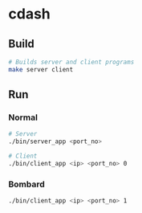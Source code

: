 # cdash

## Build
```bash
# Builds server and client programs
make server client
```

## Run
### Normal
```bash
# Server
./bin/server_app <port_no>

# Client
./bin/client_app <ip> <port_no> 0
```

### Bombard
```bash
./bin/client_app <ip> <port_no> 1
```